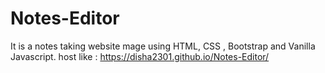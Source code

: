 # Notes-Editor
It is a notes taking website mage using HTML, CSS , Bootstrap and Vanilla Javascript.
host like : https://disha2301.github.io/Notes-Editor/
